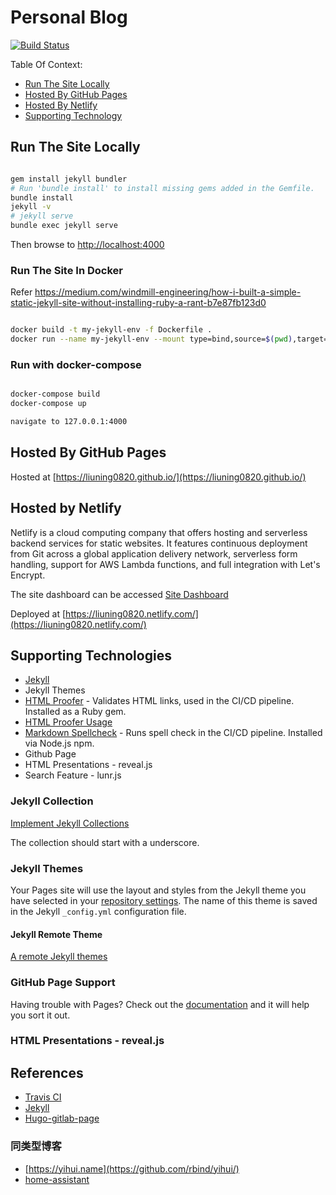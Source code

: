 # Personal Blog

[![Build Status](https://travis-ci.org/liuning0820/liuning0820.github.io.svg?branch=master)](https://travis-ci.org/liuning0820/liuning0820.github.io)

Table Of Context:

- [Run The Site Locally](#run-the-site-locally)
- [Hosted By GitHub Pages](#hosted-by-GitHub-pages)
- [Hosted By Netlify](#hosted-by-netlify)
- [Supporting Technology](#supporting-technologies)

## Run The Site Locally

```sh

gem install jekyll bundler
# Run 'bundle install' to install missing gems added in the Gemfile.
bundle install
jekyll -v
# jekyll serve
bundle exec jekyll serve

```

Then browse to [http://localhost:4000](http://localhost:4000)

### Run The Site In Docker

Refer <https://medium.com/windmill-engineering/how-i-built-a-simple-static-jekyll-site-without-installing-ruby-a-rant-b7e87fb123d0>

```sh

docker build -t my-jekyll-env -f Dockerfile .
docker run --name my-jekyll-env --mount type=bind,source=$(pwd),target=/src -p 4000:4000 -it my-jekyll-env


```

### Run with docker-compose

```sh

docker-compose build
docker-compose up

navigate to 127.0.0.1:4000


```

## Hosted By GitHub Pages

Hosted at [https://liuning0820.github.io/](https://liuning0820.github.io/)

## Hosted by Netlify

Netlify is a cloud computing company that offers hosting and serverless backend services for static websites. It features continuous deployment from Git across a global application delivery network, serverless form handling, support for AWS Lambda functions, and full integration with Let's Encrypt.

The site dashboard can be accessed [Site Dashboard](https://app.netlify.com/sites/liuning0820/overview)

Deployed at [https://liuning0820.netlify.com/](https://liuning0820.netlify.com/)

## Supporting Technologies

- [Jekyll](https://jekyllrb.com/ "Transform your plain text into static websites and blog")
- Jekyll Themes
- [HTML Proofer](https://github.com/gjtorikian/html-proofer) - Validates HTML links, used in the CI/CD pipeline. Installed as a Ruby gem.
- [HTML Proofer Usage](https://simpleit.rocks/web/html/how-to-check-local-websites-for-broken-links/)
- [Markdown Spellcheck](https://www.npmjs.com/package/markdown-spellcheck) - Runs spell check in the CI/CD pipeline. Installed via Node.js npm.
- Github Page
- HTML Presentations - reveal.js
- Search Feature - lunr.js

### Jekyll Collection

[Implement Jekyll Collections](https://jekyllrb.com/docs/collections/)

The collection should start with a underscore.

### Jekyll Themes

Your Pages site will use the layout and styles from the Jekyll theme you have selected in your [repository settings](https://github.com/liuning0820/liuning0820.github.io/settings). The name of this theme is saved in the Jekyll `_config.yml` configuration file.

#### Jekyll Remote Theme

[A remote Jekyll themes](https://github.com/mmistakes/minimal-mistakes)

### GitHub Page Support

Having trouble with Pages? Check out the [documentation](https://help.github.com/categories/github-pages-basics/) and it will help you sort it out.

### HTML Presentations - reveal.js

## References

- [Travis CI](https://jekyllrb.com/docs/continuous-integration/travis-ci/)
- [Jekyll](https://jekyllrb.com/)
- [Hugo-gitlab-page](https://tkainrad.dev/posts/using-hugo-gitlab-pages-and-cloudflare-to-create-and-run-this-website/)

### 同类型博客

- [https://yihui.name](https://github.com/rbind/yihui/)
- [home-assistant](https://github.com/home-assistant/home-assistant.io)
